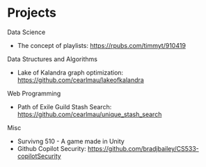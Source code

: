 # Projects

Data Science

- The concept of playlists: https://rpubs.com/timmyt/910419

Data Structures and Algorithms
- Lake of Kalandra graph optimization: https://github.com/cearlmau/lakeofkalandra

Web Programming
- Path of Exile Guild Stash Search: https://github.com/cearlmau/unique_stash_search

Misc
- Survivng 510 - A game made in Unity
- Github Copilot Security: https://github.com/bradjbailey/CS533-copilotSecurity
  
